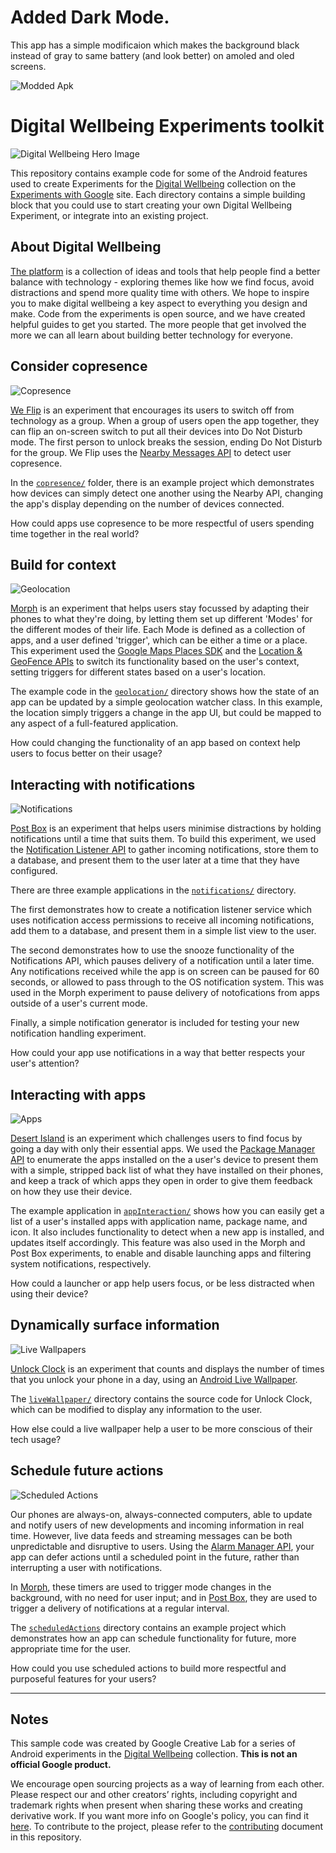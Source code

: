 # Added Dark Mode.
This app has a simple modificaion which makes the background black instead of gray to same battery (and look better) on amoled and oled screens.

![Modded Apk](https://i.imgur.com/5JH7czj.jpg) 


# Digital Wellbeing Experiments toolkit

![Digital Wellbeing Hero Image](img/Toolkit_Hero.jpg)

This repository contains example code for some of the Android features used to create Experiments for the [Digital Wellbeing](https://experiments.withgoogle.com/digitalwellbeing) collection on the [Experiments with Google](https://experiments.withgoogle.com) site. Each directory contains a simple building block that you could use to start creating your own Digital Wellbeing Experiment, or integrate into an existing project.


## About Digital Wellbeing

[The platform](https://experiments.withgoogle.com/digitalwellbeing) is a collection of ideas and tools that help people find a better balance with technology - exploring themes like how we find focus, avoid distractions and spend more quality time with others. We hope to inspire you to make digital wellbeing a key aspect to everything you design and make. Code from the experiments is open source, and we have created helpful guides to get you started. The more people that get involved the more we can all learn about building better technology for everyone. 


## Consider copresence
![Copresence](img/Toolkit_WeFlip.png)

[We Flip](https://experiments.withgoogle.com/we-flip) is an experiment that encourages its users to switch off from technology as a group. When a group of users open the app together, they can flip an on-screen switch to put all their devices into Do Not Disturb mode. The first person to unlock breaks the session, ending Do Not Disturb for the group. We Flip uses the [Nearby Messages API](https://developers.google.com/nearby/) to detect user copresence.

In the [`copresence/`](copresence/) folder, there is an example project which demonstrates how devices can simply detect one another using the Nearby API, changing the app's display depending on the number of devices connected. 

How could apps use copresence to be more respectful of users spending time together in the real world?


## Build for context
![Geolocation](img/Toolkit_Morph.png)

[Morph](https://experiments.withgoogle.com/morph) is an experiment that helps users stay focussed by adapting their phones to what they're doing, by letting them set up different 'Modes' for the different modes of their life. Each Mode is defined as a collection of apps, and a user defined 'trigger', which can be either a time or a place. This experiment used the [Google Maps Places SDK](https://developers.google.com/places/android-sdk/start) and the [Location & GeoFence APIs](https://developer.android.com/training/location/geofencing) to switch its functionality based on the user's context, setting triggers for different states based on a user's location. 

The example code in the [`geolocation/`](geolocation/) directory shows how the state of an app can be updated by a simple geolocation watcher class. In this example, the location simply triggers a change in the app UI, but could be mapped to any aspect of a full-featured application. 

How could changing the functionality of an app based on context help users to focus better on their usage?


## Interacting with notifications
![Notifications](img/Toolkit_PostBox.png)

[Post Box](https://experiments.withgoogle.com/post-box) is an experiment that helps users minimise distractions by holding notifications until a time that suits them. To build this experiment, we used the [Notification Listener API](https://developer.android.com/reference/android/service/notification/NotificationListenerService) to gather incoming notifications, store them to a database, and present them to the user later at a time that they have configured. 

There are three example applications in the [`notifications/`](notifications/) directory. 

The first demonstrates how to create a notification listener service which uses notification access permissions to receive all incoming notifications, add them to a database, and present them in a simple list view to the user. 

The second demonstrates how to use the snooze functionality of the Notifications API, which pauses delivery of a notification until a later time. Any notifications received while the app is on screen can be paused for 60 seconds, or allowed to pass through to the OS notification system. This was used in the Morph experiment to pause delivery of notofications from apps outside of a user's current mode.

Finally, a simple notification generator is included for testing your new notification handling experiment.

How could your app use notifications in a way that better respects your user's attention?


## Interacting with apps
![Apps](img/Toolkit_DesertIsland.png)

[Desert Island](https://experiments.withgoogle.com/desert-island) is an experiment which challenges users to find focus by going a day with only their essential apps. We used the [Package Manager API](https://developer.android.com/reference/android/content/pm/PackageManager) to enumerate the apps installed on the a user's device to present them with a simple, stripped back list of what they have installed on their phones, and keep a track of which apps they open in order to give them feedback on how they use their device.

The example application in [`appInteraction/`](appInteraction/) shows how you can easily get a list of a user's installed apps with application name, package name, and icon. It also includes functionality to detect when a new app is installed, and updates itself accordingly. This feature was also used in the Morph and Post Box experiments, to enable and disable launching apps and filtering system notifications, respectively. 

How could a launcher or app help users focus, or be less distracted when using their device?



## Dynamically surface information
![Live Wallpapers](img/Toolkit_UnlockClock.png)

[Unlock Clock](https://experiments.withgoogle.com/unlock-clock) is an experiment that counts and displays the number of times that you unlock your phone in a day, using an [Android Live Wallpaper](https://developer.android.com/reference/android/service/wallpaper/package-summary).

The [`liveWallpaper/`](liveWallpaper/) directory contains the source code for Unlock Clock, which can be modified to display any information to the user. 

How else could a live wallpaper help a user to be more conscious of their tech usage?


## Schedule future actions
![Scheduled Actions](img/Toolkit_ActionsDelayed.png)

Our phones are always-on, always-connected computers, able to update and notify users of new developments and incoming information in real time. However, live data feeds and streaming messages can be both unpredictable and disruptive to users. Using the [Alarm Manager API](https://developer.android.com/training/scheduling/alarms), your app can defer actions until a scheduled point in the future, rather than interrupting a user with notifications.

In [Morph](https://experiments.withgoogle.com/morph), these timers are used to trigger mode changes in the background, with no need for user input; and in [Post Box](https://experiments.withgoogle.com/post-box), they are used to trigger a delivery of notifications at a regular interval.

The [`scheduledActions`](scheduledActions/) directory contains an example project which demonstrates how an app can schedule functionality for future, more appropriate time for the user. 

How could you use scheduled actions to build more respectful and purposeful features for your users?

---

## Notes
This sample code was created by Google Creative Lab for a series of Android experiments in the [Digital Wellbeing](https://experiments.withgoogle.com/digitalwellbeing) collection. __This is not an official Google product.__

We encourage open sourcing projects as a way of learning from each other. Please respect our and other creators’ rights, including copyright and trademark rights when present when sharing these works and creating derivative work. If you want more info on Google's policy, you can find it [here](https://www.google.com/permissions/). To contribute to the project, please refer to the [contributing](CONTRIBUTING.md) document in this repository.
